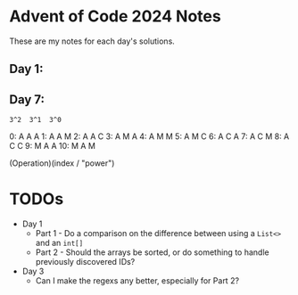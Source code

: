 # Advent of Code 2024 Notes

These are my notes for each day's solutions.

## Day 1:

## Day 7:

    3^2  3^1  3^0
0:    A    A    A
1:    A    A    M
2:    A    A    C
3:    A    M    A
4:    A    M    M
5:    A    M    C
6:    A    C    A
7:    A    C    M
8:    A    C    C
9:    M    A    A
10:   M    A    M

(Operation)(index / "power")

# TODOs
* Day 1
    * Part 1 - Do a comparison on the difference between using a `List<>` and an `int[]`
    * Part 2 - Should the arrays be sorted, or do something to handle previously discovered IDs?
* Day 3
    * Can I make the regexs any better, especially for Part 2?